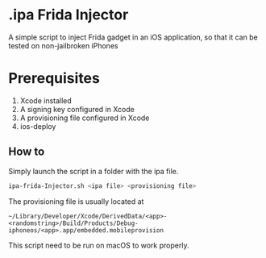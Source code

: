 # .ipa Frida Injector
A simple script to inject Frida gadget in an iOS application, so that it can be tested on non-jailbroken iPhones  

# Prerequisites
1. Xcode installed
2. A signing key configured in Xcode
3. A provisioning file configured in Xcode
4. ios-deploy

## How to
Simply launch the script in a folder with the ipa file.  
```bash
ipa-frida-Injector.sh <ipa file> <provisioning file>
```
The provisioning file is usually located at
```
~/Library/Developer/Xcode/DerivedData/<app>-<randomstring>/Build/Products/Debug-iphoneos/<app>.app/embedded.mobileprovision
```

This script need to be run on macOS to work properly.
